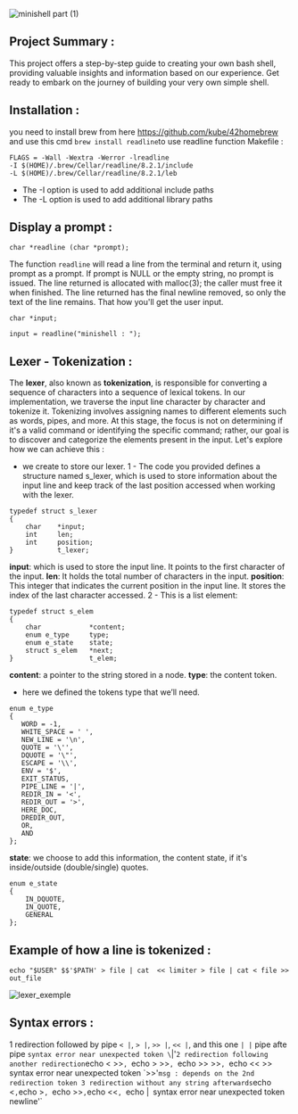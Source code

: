 ![minishell part (1)](https://github.com/Mustapha-Moumanis/minishell/assets/86886160/080821c5-377a-4787-bceb-625efbc4eea7)
## Project Summary :
This project offers a step-by-step guide to creating your own bash shell, providing valuable insights and information based on our experience. Get ready to embark on the journey of building your very own simple shell.
## Installation :
you need to install brew from here https://github.com/kube/42homebrew 
and use this cmd `brew install readline`to use readline function
Makefile : 
```
FLAGS = -Wall -Wextra -Werror -lreadline 
-I $(HOME)/.brew/Cellar/readline/8.2.1/include
-L $(HOME)/.brew/Cellar/readline/8.2.1/leb
```
* The -I option is used to add additional include paths
* The -L option is used to add additional library paths
## Display a prompt :
```
char *readline (char *prompt);
```
The function `readline` will read a line from the terminal and return it, using prompt as a prompt.  If prompt is NULL or the empty string, no prompt is issued.  The line returned is allocated with malloc(3); the caller must free it when finished.  The line returned has the final newline removed, so only the text of the line remains.
That how you'll get the user input.
```
char *input;

input = readline("minishell : ");
```
## Lexer - Tokenization :
The **lexer**, also known as **tokenization**, is responsible for converting a sequence of characters into a sequence of lexical tokens. In our implementation, we traverse the input line character by character and tokenize it. Tokenizing involves assigning names to different elements such as words, pipes, and more. At this stage, the focus is not on determining if it's a valid command or identifying the specific command; rather, our goal is to discover and categorize the elements present in the input.
Let's explore how we can achieve this :
- we create to store our lexer.
1 - The code you provided defines a structure named s_lexer, which is used to store information about the input line and keep track of the last position accessed when working with the lexer.
```
typedef struct s_lexer
{
	char	*input;
	int		len;
	int		position;
}			t_lexer;
```
**input**: which is used to store the input line. It points to the first character of the input.
**len**: It holds the total number of characters in the input.
**position**: This integer that indicates the current position in the input line. It stores the index of the last character accessed.
2 - This is a list element:
```
typedef struct s_elem
{
	char			*content;
	enum e_type		type;
	enum e_state	state;
	struct s_elem	*next;
}					t_elem;
```
**content**: a pointer to the string stored in a node.
**type**: the content token.
 * here we defined the tokens type that we’ll need.
 ```
 enum e_type
{
	WORD = -1,
	WHITE_SPACE = ' ',
	NEW_LINE = '\n',
	QUOTE = '\'',
	DQUOTE = '\"',
	ESCAPE = '\\',
	ENV = '$',
	EXIT_STATUS,
	PIPE_LINE = '|',
	REDIR_IN = '<',
	REDIR_OUT = '>',
	HERE_DOC,
	DREDIR_OUT,
	OR,
	AND
};
```
**state**: we choose to add this information, the content state, if it's inside/outside (double/single) quotes.
```
enum e_state
{
	IN_DQUOTE,
	IN_QUOTE,
	GENERAL
};
```
## Example of how a line is tokenized :
```
echo "$USER" $$'$PATH' > file | cat  << limiter > file | cat < file >> out_file
```
![lexer_exemple](https://github.com/Mustapha-Moumanis/minishell/assets/86886160/f8ed4ef1-8668-4125-ab53-e6545e6f5c36)
## Syntax errors :
1 redirection followed by pipe
	`< |`, `> |`, `>> |`, `<< |`, and this one `| |` pipe afte pipe
	`syntax error near unexpected token \`|'`
2 redirection following another redirection
	`echo < >>`, `echo > >>`, `echo >> >>`, `echo << >>`
	`syntax error near unexpected token \`>>'`
	msg : depends on the 2nd redirection token
3 redirection without any string afterwards
	`echo <` , `echo >`, `echo >>` , `echo <<`, `echo |`
	`syntax error near unexpected token newline'`

